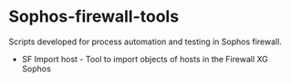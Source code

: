 # Sophos-firewall-tools
Scripts developed for process automation and testing in Sophos firewall.

* SF Import host - Tool to import objects of hosts in the Firewall XG Sophos

